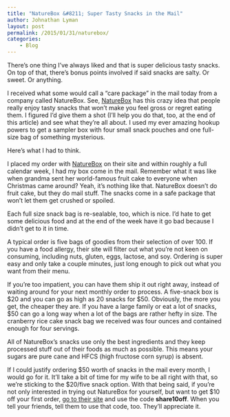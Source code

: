 ```yaml
---
title: "NatureBox &#8211; Super Tasty Snacks in the Mail"
author: Johnathan Lyman
layout: post
permalink: /2015/01/31/naturebox/
categories:
    - Blog
---
```


There’s one thing I’ve always liked and that is super delicious tasty snacks. On top of that, there’s bonus points involved if said snacks are salty. Or sweet. Or anything.

I received what some would call a “care package” in the mail today from a company called NatureBox. See, [NatureBox](http://www.shareasale.com/r.cfm?u=696279&b=395413&m=41415&afftrack=&urllink=naturebox%2Ecom) has this crazy idea that people really enjoy tasty snacks that won’t make you feel gross or regret eating them. I figured I’d give them a shot (I’ll help you do that, too, at the end of this article) and see what they’re all about. I used my ever amazing hookup powers to get a sampler box with four small snack pouches and one full-size bag of something mysterious.

Here’s what I had to think.

I placed my order with [NatureBox](http://www.shareasale.com/r.cfm?u=696279&b=395413&m=41415&afftrack=&urllink=naturebox%2Ecom)&nbsp;on their site and within roughly a full calendar week, I had my box come in the mail. Remember what it was like when grandma sent her world-famous fruit cake to everyone when Christmas came around? Yeah, it’s nothing like that. NatureBox&nbsp;doesn’t do fruit cake, but they do mail stuff. The snacks come in a safe package that won’t let them get crushed or spoiled.

Each full size snack bag is re-sealable, too, which is nice. I’d hate to get some delicious food and at the end of the week have it go bad because I didn’t get to it in time.

A typical order is five bags of goodies from their selection of over 100. If you have a food allergy, their site will filter out what you’re not keen on consuming, including nuts, gluten, eggs, lactose, and soy. Ordering is super easy and only take a couple minutes, just long enough to pick out what you want from their menu.

If you’re too impatient, you can have them ship it out right away, instead of waiting around for your next monthly order to process. A five-snack box is $20 and you can go as high as 20 snacks for $50. Obviously, the more you get, the cheaper they are. If you have a large family or eat a lot of snacks, $50 can go a long way when a lot of the bags are rather hefty in size. The cranberry rice cake snack bag we received was four ounces and contained enough for four servings.

All of NatureBox’s snacks use only the best ingredients and they keep processed stuff out of their foods as much as possible. This means your sugars are pure cane and HFCS (high fructose corn syrup) is absent.

If I could justify ordering $50 worth of snacks in the mail every month, I would go for it. It’ll take a bit of time for my wife to be all right with that, so we’re sticking to the $20/five snack option. With that being said, if you’re not only interested in trying out NatureBox&nbsp;for yourself, but want to get $10 off your first order, [go to their site](http://www.shareasale.com/r.cfm?u=696279&b=395413&m=41415&afftrack=&urllink=naturebox%2Ecom) and use the code **share10off**. When you tell your friends, tell them to use that code, too. They’ll appreciate it.

